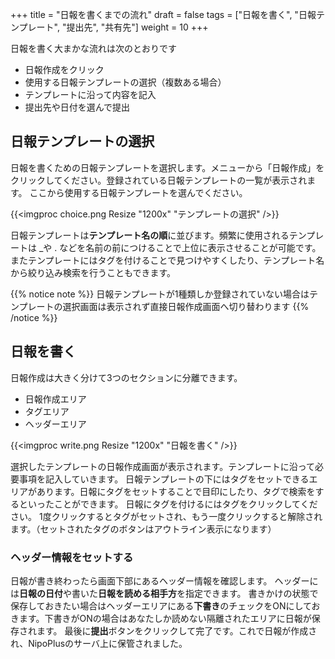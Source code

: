 +++
title = "日報を書くまでの流れ"
draft = false
tags = ["日報を書く", "日報テンプレート", "提出先", "共有先"]
weight = 10
+++


日報を書く大まかな流れは次のとおりです

- 日報作成をクリック
- 使用する日報テンプレートの選択（複数ある場合）
- テンプレートに沿って内容を記入
- 提出先や日付を選んで提出

## 日報テンプレートの選択

日報を書くための日報テンプレートを選択します。メニューから「日報作成」をクリックしてください。登録されている日報テンプレートの一覧が表示されます。
ここから使用する日報テンプレートを選んでください。

{{<imgproc choice.png Resize "1200x" "テンプレートの選択" />}}

日報テンプレートは**テンプレート名の順**に並びます。頻繁に使用されるテンプレートは _や . などを名前の前につけることで上位に表示させることが可能です。
またテンプレートにはタグを付けることで見つけやすくしたり、テンプレート名から絞り込み検索を行うこともできます。

{{% notice note %}}
日報テンプレートが1種類しか登録されていない場合はテンプレートの選択画面は表示されず直接日報作成画面へ切り替わります
{{% /notice %}}

## 日報を書く

日報作成は大きく分けて3つのセクションに分離できます。

- 日報作成エリア
- タグエリア
- ヘッダーエリア

{{<imgproc write.png Resize "1200x" "日報を書く" />}}

選択したテンプレートの日報作成画面が表示されます。テンプレートに沿って必要事項を記入していきます。
日報テンプレートの下にはタグをセットできるエリアがあります。日報にタグをセットすることで目印にしたり、タグで検索をするといったことができます。
日報にタグを付けるにはタグをクリックしてください。
1度クリックするとタグがセットされ、もう一度クリックすると解除されます。（セットされたタグのボタンはアウトライン表示になります）

### ヘッダー情報をセットする

日報が書き終わったら画面下部にあるヘッダー情報を確認します。
ヘッダーには**日報の日付**や書いた**日報を読める相手方**を指定できます。
書きかけの状態で保存しておきたい場合はヘッダーエリアにある**下書き**のチェックをONにしておきます。下書きがONの場合はあなたしか読めない隔離されたエリアに日報が保存されます。
最後に**提出**ボタンをクリックして完了です。これで日報が作成され、NipoPlusのサーバ上に保管されました。
